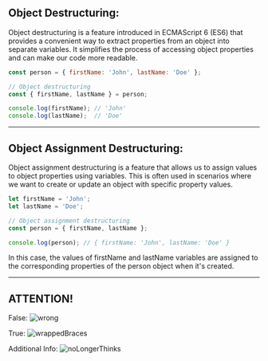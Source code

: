 ## Object Destructuring:
Object destructuring is a feature introduced in ECMAScript 6 (ES6) that provides a convenient way to extract properties from an object into separate variables. It simplifies the process of accessing object properties and can make our code more readable.

```js
const person = { firstName: 'John', lastName: 'Doe' };

// Object destructuring
const { firstName, lastName } = person;

console.log(firstName); // 'John'
console.log(lastName);  // 'Doe'
```

- - - - - 

## Object Assignment Destructuring:
Object assignment destructuring is a feature that allows us to assign values to object properties using variables. This is often used in scenarios where we want to create or update an object with specific property values.

```js
let firstName = 'John';
let lastName = 'Doe';

// Object assignment destructuring
const person = { firstName, lastName };

console.log(person); // { firstName: 'John', lastName: 'Doe' }

```
In this case, the values of firstName and lastName variables are assigned to the corresponding properties of the person object when it's created.

- - - - - 

## ATTENTION!

False:
![wrong ](https://github.com/saidali-ibn-zafar/JavaScript-The-Recent-Parts/assets/120341849/72f0f82a-d793-4d20-8b95-895096e34a5f)

True: 
![wrappedBraces](https://github.com/saidali-ibn-zafar/JavaScript-The-Recent-Parts/assets/120341849/7de882cc-3473-4f89-8dca-dc1725449c01)

Additional Info: 
![noLongerThinks](https://github.com/saidali-ibn-zafar/JavaScript-The-Recent-Parts/assets/120341849/a43e2333-8050-470c-a092-e519bf6afc03)

